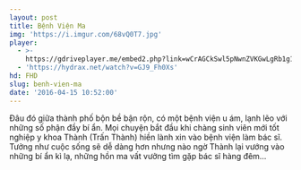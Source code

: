 ```yaml
---
layout: post
title: Bệnh Viện Ma
img: 'https://i.imgur.com/68vQ0T7.jpg'
player:
  - >-
    https://gdriveplayer.me/embed2.php?link=wCrAGCkSwl5pNwnZVKGwLgRb1g1K%252FwAUri03%252BOXtH7K6uYYn%252FW2LBXrKJe9JLxm9r5WrhyC3Pnme78ZaBGYardw0N6WiUY%252B9OF42xGfrvOLGA7uH1Iv0N8%252Bo0Iwncqw1cGpOkZ2Q1rlqPpZFZDFb6QMSQxRQ3SmFFIjZIa8UwqjEZKGXlA%252F82rqSWXa5D7NOP3eK9pwYRIk4YGd86q%252FN5s
  - 'https://hydrax.net/watch?v=GJ9_Fh0Xs'
hd: FHD
slug: benh-vien-ma
date: '2016-04-15 10:52:00'
---
```

Đâu đó giữa thành phố bộn bề bận rộn, có một bệnh viện u ám, lạnh lẽo với những số phận đầy bí ẩn. Mọi chuyện bắt đầu khi chàng sinh viên mới tốt nghiệp y khoa Thành (Trấn Thành) hiền lành xin vào bệnh viện làm bác sĩ. Tưởng như cuộc sống sẽ dễ dàng hơn nhưng nào ngờ Thành lại vướng vào những bí ẩn kì lạ, những hồn ma vất vưởng tìm gặp bác sĩ hàng đêm…
